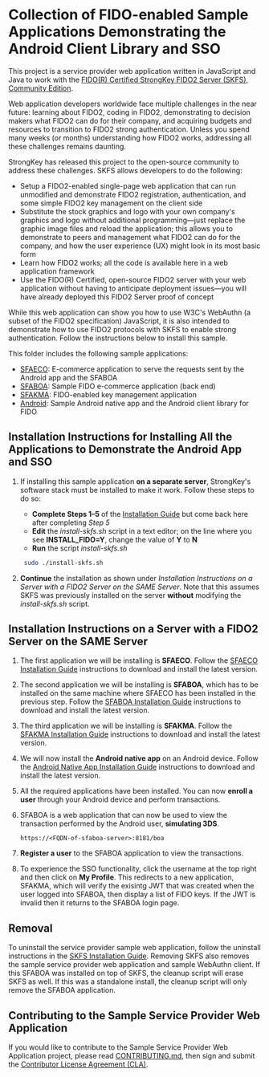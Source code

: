 # Collection of FIDO-enabled Sample Applications Demonstrating the Android Client Library and SSO

This project is a service provider web application written in JavaScript and Java to work with the [FIDO(R) Certified StrongKey FIDO2 Server (SKFS), Community Edition](https://github.com/StrongKey/fido2).

Web application developers worldwide face multiple challenges in the near future: learning about FIDO2, coding in FIDO2, demonstrating to decision makers what FIDO2 can do for their company, and acquiring budgets and resources to transition to FIDO2 strong authentication. Unless you spend many weeks (or months) understanding how FIDO2 works, addressing all these challenges remains daunting.

StrongKey has released this project to the open-source community to address these challenges. SKFS allows developers to do the following:

- Setup a FIDO2-enabled single-page web application that can run unmodified and demonstrate FIDO2 registration, authentication, and some simple FIDO2 key management on the client side
- Substitute the stock graphics and logo with your own company's graphics and logo without additional programming&mdash;just replace the graphic image files and reload the application; this allows you to demonstrate to peers and management what FIDO2 can do for the company, and how the user experience (UX) might look in its most basic form
- Learn how FIDO2 works; all the code is available here in a web application framework
- Use the FIDO(R) Certified, open-source FIDO2 server with your web application without having to anticipate deployment issues&mdash;you will have already deployed this FIDO2 Server proof of concept

While this web application can show you how to use W3C's WebAuthn (a subset of the FIDO2 specification) JavaScript, it is also intended to demonstrate how to use FIDO2 protocols with SKFS to enable strong authentication. Follow the instructions below to install this sample.

This folder includes the following sample applications:
  * [SFAECO](https://github.com/StrongKey/fido2/tree/master/sampleapps/java/sacl/sfaeco/): E-commerce application to serve the requests sent by the Android app and the SFABOA
  * [SFABOA](https://github.com/StrongKey/fido2/tree/master/sampleapps/java/sacl/sfaboa/): Sample FIDO e-commerce application (back end)
  * [SFAKMA](https://github.com/StrongKey/fido2/tree/master/sampleapps/java/sacl/sfakma/): FIDO-enabled key management application
  * [Android](https://github.com/StrongKey/fido2/tree/master/sampleapps/java/sacl/mobile/android/): Sample Android native app and the Android client library for FIDO
 
## Installation Instructions for Installing All the Applications to Demonstrate the Android App and SSO

1. If installing this sample application **on a separate server**, StrongKey's software stack must be installed to make it work. Follow these steps to do so:
    * **Complete Steps 1&ndash;5** of the [Installation Guide](https://docs.strongkey.com/index.php/skfs-home/skfs-installation/skfs-installation-standalone) but come back here after completing *Step 5*
    * **Edit** the *install-skfs.sh* script in a text editor; on the line where you see **INSTALL_FIDO=Y**, change the value of **Y** to **N**
    * **Run** the script *install-skfs.sh*

    ```sh
     sudo ./install-skfs.sh
    ```
    
2.  **Continue** the installation as shown under _Installation Instructions on a Server with a FIDO2 Server on the SAME Server_. Note that this assumes SKFS was previously installed on the server **without** modifying the _install-skfs.sh_ script.
   
## Installation Instructions on a Server with a FIDO2 Server on the SAME Server

1. The first application we will be installing is **SFAECO**. Follow the [SFAECO Installation Guide](sfaeco/docs/Installation_Guide_Linux.md) instructions to download and install the latest version.

2. The second application we will be installing is **SFABOA**, which has to be installed on the same machine where SFAECO has been installed in the previous step. Follow the [SFABOA Installation Guide](sfaboa/docs/Installation_Guide_Linux.md) instructions to download and install the latest version.
    
3. The third application we will be installing is **SFAKMA**. Follow the [SFAKMA Installation Guide](sfakma/docs/Installation_Guide_Linux.md) instructions to download and install the latest version.

4. We will now install the **Android native app** on an Android device. Follow the [Android Native App Installation Guide](mobile/android/docs/SACL.pdf) instructions to download and install the latest version.

5. All the required applications have been installed. You can now **enroll a user** through your Android device and perform transactions.

6. SFABOA is a web application that can now be used to view the transaction performed by the Android user, **simulating 3DS**.

    ```
    https://<FQDN-of-sfaboa-server>:8181/boa
    ```
    
7. **Register a user** to the SFABOA application to view the transactions.

8. To experience the SSO functionality, click the username at the top right and then click on **My Profile**. This redirects to a new application, SFAKMA, which will verify the exisintg JWT that was created when the user logged into SFABOA, then display a list of FIDO keys. If the JWT is invalid then it returns to the SFABOA login page. 

## Removal

To uninstall the service provider sample web application, follow the uninstall instructions in the [SKFS Installation Guide](https://docs.strongkey.com/index.php/skfs-home/skfs-installation/skfs-installation-removal). Removing SKFS also removes the sample service provider web application and sample WebAuthn client.
If this SFABOA was installed on top of SKFS, the cleanup script will erase SKFS as well. If this was a standalone install, the cleanup script will only remove the SFABOA application.

## Contributing to the Sample Service Provider Web Application 

If you would like to contribute to the Sample Service Provider Web Application project, please read [CONTRIBUTING.md](https://github.com/StrongKey/fido2/blob/master/CONTRIBUTING.md), then sign and submit the [Contributor License Agreement (CLA)](https://cla-assistant.io/StrongKey/FIDO-Server).
